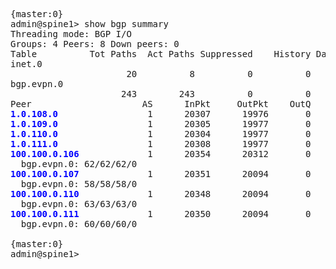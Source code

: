 <span class="GMWJGSAPGA"></span><pre>{master:0}<br>admin@spine1&gt;&nbsp;show&nbsp;bgp&nbsp;summary&nbsp;<br>Threading&nbsp;mode:&nbsp;BGP&nbsp;I/O<br>Groups:&nbsp;4&nbsp;Peers:&nbsp;8&nbsp;Down&nbsp;peers:&nbsp;0<br>Table&nbsp;&nbsp;&nbsp;&nbsp;&nbsp;&nbsp;&nbsp;&nbsp;&nbsp;&nbsp;Tot&nbsp;Paths&nbsp;&nbsp;Act&nbsp;Paths&nbsp;Suppressed&nbsp;&nbsp;&nbsp;&nbsp;History&nbsp;Damp&nbsp;State&nbsp;&nbsp;&nbsp;&nbsp;Pending<br>inet.0&nbsp;&nbsp;&nbsp;&nbsp;&nbsp;&nbsp;&nbsp;&nbsp;&nbsp;&nbsp;&nbsp;&nbsp;&nbsp;&nbsp;&nbsp;<br>&nbsp;&nbsp;&nbsp;&nbsp;&nbsp;&nbsp;&nbsp;&nbsp;&nbsp;&nbsp;&nbsp;&nbsp;&nbsp;&nbsp;&nbsp;&nbsp;&nbsp;&nbsp;&nbsp;&nbsp;&nbsp;&nbsp;20&nbsp;&nbsp;&nbsp;&nbsp;&nbsp;&nbsp;&nbsp;&nbsp;&nbsp;&nbsp;8&nbsp;&nbsp;&nbsp;&nbsp;&nbsp;&nbsp;&nbsp;&nbsp;&nbsp;&nbsp;0&nbsp;&nbsp;&nbsp;&nbsp;&nbsp;&nbsp;&nbsp;&nbsp;&nbsp;&nbsp;0&nbsp;&nbsp;&nbsp;&nbsp;&nbsp;&nbsp;&nbsp;&nbsp;&nbsp;&nbsp;0&nbsp;&nbsp;&nbsp;&nbsp;&nbsp;&nbsp;&nbsp;&nbsp;&nbsp;&nbsp;0<br>bgp.evpn.0&nbsp;&nbsp;&nbsp;&nbsp;&nbsp;&nbsp;&nbsp;&nbsp;&nbsp;&nbsp;&nbsp;<br>&nbsp;&nbsp;&nbsp;&nbsp;&nbsp;&nbsp;&nbsp;&nbsp;&nbsp;&nbsp;&nbsp;&nbsp;&nbsp;&nbsp;&nbsp;&nbsp;&nbsp;&nbsp;&nbsp;&nbsp;&nbsp;243&nbsp;&nbsp;&nbsp;&nbsp;&nbsp;&nbsp;&nbsp;&nbsp;243&nbsp;&nbsp;&nbsp;&nbsp;&nbsp;&nbsp;&nbsp;&nbsp;&nbsp;&nbsp;0&nbsp;&nbsp;&nbsp;&nbsp;&nbsp;&nbsp;&nbsp;&nbsp;&nbsp;&nbsp;0&nbsp;&nbsp;&nbsp;&nbsp;&nbsp;&nbsp;&nbsp;&nbsp;&nbsp;&nbsp;0&nbsp;&nbsp;&nbsp;&nbsp;&nbsp;&nbsp;&nbsp;&nbsp;&nbsp;&nbsp;0<br>Peer&nbsp;&nbsp;&nbsp;&nbsp;&nbsp;&nbsp;&nbsp;&nbsp;&nbsp;&nbsp;&nbsp;&nbsp;&nbsp;&nbsp;&nbsp;&nbsp;&nbsp;&nbsp;&nbsp;&nbsp;&nbsp;AS&nbsp;&nbsp;&nbsp;&nbsp;&nbsp;&nbsp;InPkt&nbsp;&nbsp;&nbsp;&nbsp;&nbsp;OutPkt&nbsp;&nbsp;&nbsp;&nbsp;OutQ&nbsp;&nbsp;&nbsp;Flaps&nbsp;Last&nbsp;Up/Dwn&nbsp;State|#Active/Received/Accepted/Damped...<br><b><font color="blue"><span class="TLMODYLUMG">1.0.108.0</span></font></b>&nbsp;&nbsp;&nbsp;&nbsp;&nbsp;&nbsp;&nbsp;&nbsp;&nbsp;&nbsp;&nbsp;&nbsp;&nbsp;&nbsp;&nbsp;&nbsp;&nbsp;1&nbsp;&nbsp;&nbsp;&nbsp;&nbsp;&nbsp;20307&nbsp;&nbsp;&nbsp;&nbsp;&nbsp;&nbsp;19976&nbsp;&nbsp;&nbsp;&nbsp;&nbsp;&nbsp;&nbsp;0&nbsp;&nbsp;&nbsp;&nbsp;&nbsp;&nbsp;&nbsp;0&nbsp;&nbsp;6d&nbsp;8:55:06&nbsp;2/5/5/0&nbsp;&nbsp;&nbsp;&nbsp;&nbsp;&nbsp;&nbsp;&nbsp;&nbsp;&nbsp;&nbsp;&nbsp;&nbsp;&nbsp;0/0/0/0<br><b><font color="blue"><span class="UQDIWWMNPP">1.0.109.0</span></font></b>&nbsp;&nbsp;&nbsp;&nbsp;&nbsp;&nbsp;&nbsp;&nbsp;&nbsp;&nbsp;&nbsp;&nbsp;&nbsp;&nbsp;&nbsp;&nbsp;&nbsp;1&nbsp;&nbsp;&nbsp;&nbsp;&nbsp;&nbsp;20305&nbsp;&nbsp;&nbsp;&nbsp;&nbsp;&nbsp;19977&nbsp;&nbsp;&nbsp;&nbsp;&nbsp;&nbsp;&nbsp;0&nbsp;&nbsp;&nbsp;&nbsp;&nbsp;&nbsp;&nbsp;0&nbsp;&nbsp;6d&nbsp;8:55:14&nbsp;2/5/5/0&nbsp;&nbsp;&nbsp;&nbsp;&nbsp;&nbsp;&nbsp;&nbsp;&nbsp;&nbsp;&nbsp;&nbsp;&nbsp;&nbsp;0/0/0/0<br><b><font color="blue"><span class="QIMGEGMGKB">1.0.110.0</span></font></b>&nbsp;&nbsp;&nbsp;&nbsp;&nbsp;&nbsp;&nbsp;&nbsp;&nbsp;&nbsp;&nbsp;&nbsp;&nbsp;&nbsp;&nbsp;&nbsp;&nbsp;1&nbsp;&nbsp;&nbsp;&nbsp;&nbsp;&nbsp;20304&nbsp;&nbsp;&nbsp;&nbsp;&nbsp;&nbsp;19977&nbsp;&nbsp;&nbsp;&nbsp;&nbsp;&nbsp;&nbsp;0&nbsp;&nbsp;&nbsp;&nbsp;&nbsp;&nbsp;&nbsp;0&nbsp;&nbsp;6d&nbsp;8:55:10&nbsp;2/5/5/0&nbsp;&nbsp;&nbsp;&nbsp;&nbsp;&nbsp;&nbsp;&nbsp;&nbsp;&nbsp;&nbsp;&nbsp;&nbsp;&nbsp;0/0/0/0<br><b><font color="blue"><span class="NPTNIWDYJD">1.0.111.0</span></font></b>&nbsp;&nbsp;&nbsp;&nbsp;&nbsp;&nbsp;&nbsp;&nbsp;&nbsp;&nbsp;&nbsp;&nbsp;&nbsp;&nbsp;&nbsp;&nbsp;&nbsp;1&nbsp;&nbsp;&nbsp;&nbsp;&nbsp;&nbsp;20308&nbsp;&nbsp;&nbsp;&nbsp;&nbsp;&nbsp;19977&nbsp;&nbsp;&nbsp;&nbsp;&nbsp;&nbsp;&nbsp;0&nbsp;&nbsp;&nbsp;&nbsp;&nbsp;&nbsp;&nbsp;0&nbsp;&nbsp;6d&nbsp;8:55:13&nbsp;2/5/5/0&nbsp;&nbsp;&nbsp;&nbsp;&nbsp;&nbsp;&nbsp;&nbsp;&nbsp;&nbsp;&nbsp;&nbsp;&nbsp;&nbsp;0/0/0/0<br><b><font color="blue"><span class="HVOYAFNNDF">100.100.0.106</span></font></b>&nbsp;&nbsp;&nbsp;&nbsp;&nbsp;&nbsp;&nbsp;&nbsp;&nbsp;&nbsp;&nbsp;&nbsp;&nbsp;1&nbsp;&nbsp;&nbsp;&nbsp;&nbsp;&nbsp;20354&nbsp;&nbsp;&nbsp;&nbsp;&nbsp;&nbsp;20312&nbsp;&nbsp;&nbsp;&nbsp;&nbsp;&nbsp;&nbsp;0&nbsp;&nbsp;&nbsp;&nbsp;&nbsp;&nbsp;&nbsp;0&nbsp;&nbsp;6d&nbsp;8:55:03&nbsp;Establ<br>&nbsp;&nbsp;bgp.evpn.0:&nbsp;62/62/62/0<br><b><font color="blue"><span class="BKFGQDLCIV">100.100.0.107</span></font></b>&nbsp;&nbsp;&nbsp;&nbsp;&nbsp;&nbsp;&nbsp;&nbsp;&nbsp;&nbsp;&nbsp;&nbsp;&nbsp;1&nbsp;&nbsp;&nbsp;&nbsp;&nbsp;&nbsp;20351&nbsp;&nbsp;&nbsp;&nbsp;&nbsp;&nbsp;20094&nbsp;&nbsp;&nbsp;&nbsp;&nbsp;&nbsp;&nbsp;0&nbsp;&nbsp;&nbsp;&nbsp;&nbsp;&nbsp;&nbsp;0&nbsp;&nbsp;6d&nbsp;8:55:09&nbsp;Establ<br>&nbsp;&nbsp;bgp.evpn.0:&nbsp;58/58/58/0<br><b><font color="blue"><span class="NBCSWTCNVU">100.100.0.110</span></font></b>&nbsp;&nbsp;&nbsp;&nbsp;&nbsp;&nbsp;&nbsp;&nbsp;&nbsp;&nbsp;&nbsp;&nbsp;&nbsp;1&nbsp;&nbsp;&nbsp;&nbsp;&nbsp;&nbsp;20348&nbsp;&nbsp;&nbsp;&nbsp;&nbsp;&nbsp;20094&nbsp;&nbsp;&nbsp;&nbsp;&nbsp;&nbsp;&nbsp;0&nbsp;&nbsp;&nbsp;&nbsp;&nbsp;&nbsp;&nbsp;0&nbsp;&nbsp;6d&nbsp;8:55:09&nbsp;Establ<br>&nbsp;&nbsp;bgp.evpn.0:&nbsp;63/63/63/0<br><b><font color="blue"><span class="XDMIQJISQC">100.100.0.111</span></font></b>&nbsp;&nbsp;&nbsp;&nbsp;&nbsp;&nbsp;&nbsp;&nbsp;&nbsp;&nbsp;&nbsp;&nbsp;&nbsp;1&nbsp;&nbsp;&nbsp;&nbsp;&nbsp;&nbsp;20350&nbsp;&nbsp;&nbsp;&nbsp;&nbsp;&nbsp;20094&nbsp;&nbsp;&nbsp;&nbsp;&nbsp;&nbsp;&nbsp;0&nbsp;&nbsp;&nbsp;&nbsp;&nbsp;&nbsp;&nbsp;0&nbsp;&nbsp;6d&nbsp;8:55:08&nbsp;Establ<br>&nbsp;&nbsp;bgp.evpn.0:&nbsp;60/60/60/0<br><br>{master:0}<br>admin@spine1&gt;&nbsp;</pre>
